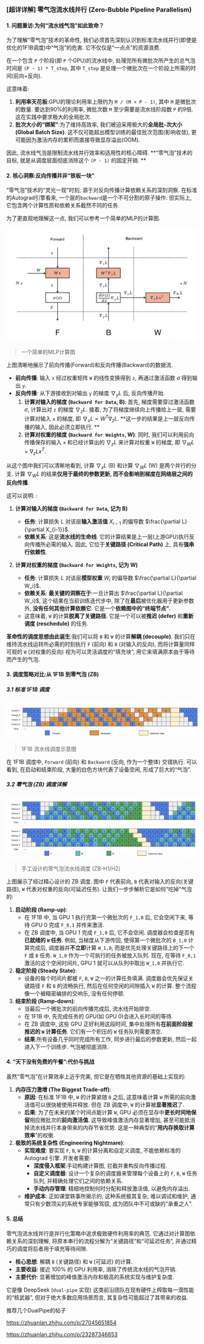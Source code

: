 ### **[超详详解] 零气泡流水线并行 (Zero-Bubble Pipeline Parallelism)**

#### **1. 问题重访:为何“流水线气泡”如此致命？**

为了理解“零气泡”技术的革命性, 我们必须首先深刻认识到标准流水线并行(即使是优化的1F1B调度)中“气泡”的危害. 它不仅仅是“一点点”的资源浪费.

在一个包含 `P` 个阶段(即 `P` 个GPU)的流水线中, 处理完所有微批次所产生的总气泡时间是 `(P - 1) * T_step`, 其中 `T_step` 是处理一个微批次在一个阶段上所需的时间(前向+反向).

这意味着:

1. **利用率天花板**:GPU的理论利用率上限约为 `M / (M + P - 1)`, 其中 `M` 是微批次的数量. 要达到90%的利用率, 微批次数 `M` 至少需要是流水线阶段数 `P` 的9倍. 这在实践中要求极大的全局批次.
2. **批次大小的“绑架”**:为了维持高效率, 我们被迫采用极大的**全局批-次大小 (Global Batch Size)**. 这不仅可能超出模型训练的最佳批次范围(影响收敛), 更可能因为激活内存的累积而直接导致显存溢出(OOM).

因此, 流水线气泡是限制流水线并行效率和适用性的核心障碍. **“零气泡”技术的目标, 就是从调度层面彻底消除这个 `(P - 1)` 的固定开销. **

#### **2. 核心洞察:反向传播并非“铁板一块”**

“零气泡”技术的“灵光一现”时刻, 源于对反向传播计算依赖关系的深刻洞察. 在标准的Autograd引擎看来, 一个层的`backward`是一个不可分割的原子操作. 但实际上, 它包含两个计算性质和依赖关系截然不同的任务.

为了更直观地理解这一点, 我们可以参考一个简单的MLP的计算图.

![Computation Graph for MLP](img_20.png)

> 一个简单的MLP计算图

上图清晰地展示了前向传播(Forward)和反向传播(Backward)的数据流.

* **前向传播**: 输入 `x` 经过权重矩阵 `W` 的线性变换得到 `z`, 再通过激活函数 $\sigma$ 得到输出 `y`.
* **反向传播**: 从下游接收到对输出 `y` 的梯度 $\nabla_y L$ 后, 反向传播开始.
  1. **计算对输入的梯度 (`Backward for Data`, B)**: 首先, 梯度需要穿过激活函数 $\sigma$, 计算出对 `z` 的梯度 $\nabla_z L$. 接着, 为了将梯度继续向上传播给上一层, 需要计算对输入 `x` 的梯度, 即 $\nabla_x L = W^T \nabla_z L$. **这一步的结果是上一层反向传播的输入, 因此必须立即执行. **
  2. **计算对权重的梯度 (`Backward for Weights`, W)**: 同时, 我们可以利用前向传播保存的输入 `x` 和已经计算出的 $\nabla_z L$ 来计算对权重 `W` 的梯度, 即 $\nabla_W L = \nabla_z L x^T$.

从这个图中我们可以清晰地看到, 计算 $\nabla_x L$ (B) 和计算 $\nabla_W L$ (W) 是两个并行的分支. 计算 $\nabla_W L$ 的结果**仅用于最终的参数更新, 而不会影响到梯度在网络层之间的反向传播**.

这可以说明: :

1. **计算对输入的梯度 (`Backward for Data`, 记为 B)**

   * **任务**: 计算损失 $L$ 对该层**输入激活值** $X_{i-1}$ 的偏导数 $\frac{\partial L}{\partial X_{i-1}}$.
   * **依赖关系**: 这是**流水线的生命线**. 它的计算结果是上一层(上游GPU)执行反向传播所必需的输入. 因此, 它位于**关键路径 (Critical Path)** 上, 具有**强串行依赖性**.
2. **计算对权重的梯度 (`Backward for Weights`, 记为 W)**

   * **任务**: 计算损失 $L$ 对该层**模型权重** $W_i$ 的偏导数 $\frac{\partial L}{\partial W_i}$.
   * **依赖关系**: **最关键的洞察在于**:一旦计算出 $\frac{\partial L}{\partial W_i}$, 这个结果在当前训练迭代步中, 除了在**最后**被优化器用于更新参数外, **没有任何其他计算依赖它**. 它是一个**依赖图中的“终端节点”**.
   * 这意味着, `W` 的计算**脱离了关键路径**. 它是一个可以被**推迟 (defer)** 和**重新调度 (reschedule)** 的任务.

**革命性的调度思想由此诞生**:我们可以将 `B` 和 `W` 的计算**解耦 (decouple)**. 我们只在维持流水线运转所必需的时刻执行 `F` (前向) 和 `B` (对输入的反向), 而将计算量同样可观的 `W` (对权重的反向) 视为可以灵活调度的“填充块”, 用它来填满原本由于等待而产生的气泡.

#### **3. 调度策略对比:从 1F1B 到零气泡 (ZB)**

##### **3.1 标准 1F1B 调度**

![1F1B pipeline schedule](img_16.png)

> 1F1B 流水线调度示意图

在 1F1B 调度中, `Forward` (前向) 和 `Backward` (反向, 作为一个整体) 交错执行. 可以看到, 在启动和结束阶段, 大量的白色方块代表了设备空闲, 形成了巨大的“气泡”.

##### **3.2 零气泡 (ZB) 调度详解**

![Zero-bubble handcrafted schedules](img_17.png)

> 手工设计的零气泡流水线调度 (ZB-H1/H2)

上图展示了经过精心设计的 ZB 调度. 图中 `F` 代表前向, `B` 代表对输入的反向(关键路径), `W` 代表对权重的反向(可延迟任务). 让我们一步步解析它是如何“吃掉”气泡的:

1. **启动阶段 (Ramp-up)**:
   * 在 1F1B 中, 当 GPU 1 执行完第一个微批次的 `F_1,0` 后, 它会空闲下来, 等待 GPU 0 完成 `F_0,1` 并传来激活.
   * 在 ZB 调度中, 当 GPU 1 完成 `F_1,0` 后, 它不会空闲. 调度器会检查是否有**已就绪的 `W` 任务**. 例如, 当梯度从下游传回, 使得第一个微批次的 `B_1,0` 计算完成后, 调度器并**不立即**计算 `W_1,0`, 而是优先处理关键路径上的下一个 `F` 或 `B` 任务. `W_1,0` 作为一个可执行的任务被放入队列. 现在, 在等待 `F_0,1` 激活的这个空闲时间片, GPU 1 就可以从队列中取出 `W_1,0` 并执行它.
2. **稳定阶段 (Steady State)**:
   * 设备的每个时间片都被 `F`, `B`, `W` 之一的计算任务填满. 调度器会优先保证关键路径 `F` 和 `B` 的流畅执行, 然后在任何空闲的间隙插入 `W` 的计算. 整个流程像一个被精密编排的交响乐, 没有任何停顿.
3. **结束阶段 (Ramp-down)**:
   * 当最后一个微批次的前向传播完成后, 流水线开始排空.
   * 在 1F1B 中, 先完成任务的 GPU(如 GPU 0)会进入长时间的等待.
   * 在 ZB 调度中, 这些 GPU 正好利用这段时间, 集中处理所有**在前面阶段被推迟的 `W` 计算任务**. 它们有一个积压的 `W` 任务队列需要清空.
   * **结果**:所有设备几乎同时完成所有工作, 同步进行最后的参数更新, 然后一起进入下一个训练步. 气泡被彻底消除.

#### **4. “天下没有免费的午餐”:代价与挑战**

虽然“零气泡”在计算效率上近乎完美, 但它是在牺牲其他资源的基础上实现的:

1. **内存压力激增 (The Biggest Trade-off)**:
   * **原因**: 在标准 1F1B 中, `W` 的计算紧随 `B` 之后, 这意味着计算 `W` 所需的前向激活值可以很快被使用并释放. 但在 ZB 调度中, `W` 的计算被**显著推迟**了.
   * **后果**: 为了在未来的某个时间点能计算 `W`, GPU 必须在显存中**更长时间地保留**相应微批次的**前向激活值**. 这导致峰值激活内存显著增加, 甚至可能抵消掉流水线并行本身带来的内存节省优势. 这是一种典型的“**用内存换取计算效率**”的权衡.
2. **极致的系统复杂性 (Engineering Nightmare)**:
   * **实现难度**: 要实现 `F`, `B`, `W` 的计算分离和自定义调度, 不能依赖标准的 Autograd 引擎. 开发者需要:
     * **深度侵入框架**:手动构建计算图, 拦截并重构反向传播过程.
     * **自定义调度器**: 设计一个复杂的调度器来管理每个设备上的 `F`, `B`, `W` 任务队列, 并精确处理它们之间的依赖关系.
     * **手动内存管理**: 精细地控制何时分配和释放激活值, 以避免内存溢出.
   * **维护成本**: 正如课堂轶事所揭示的, 这种系统极其复杂, 难以调试和维护, 通常只有少数顶尖的系统专家能够驾驭, 成为团队中不可或缺的“承重之人”.

#### **5. 总结**

零气泡流水线并行是并行化策略中追求极致硬件利用率的典范. 它通过对计算图依赖关系的深刻理解, 将原本串行的流程分解为“关键路径”和“可延迟任务”, 并通过精巧的调度将后者用于填充等待间隙.

* **核心思想**: 解耦 `B` (关键路径) 和 `W` (可延迟) 的计算.
* **主要收益**: 接近 100% 的 GPU 利用率, 消除了传统流水线的气泡开销.
* **主要代价**: 显著增加的峰值激活内存和极高的系统实现与维护复杂度.

它是像 DeepSeek (`dual-pipe` 实现) 这类前沿团队在现有硬件上榨取每一滴性能的“核武器”, 但对于绝大多数应用场景而言, 其复杂性可能超过了其带来的收益.

推荐几个DualPipe的帖子

https://zhuanlan.zhihu.com/p/27045651854

https://zhuanlan.zhihu.com/p/23287346653
